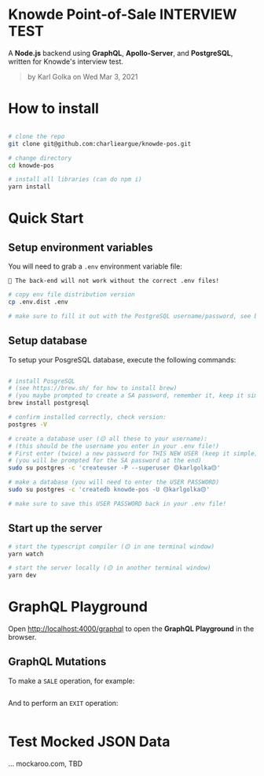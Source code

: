 # Knowde Point-of-Sale INTERVIEW TEST 

A **Node.js** backend using **GraphQL**, **Apollo-Server**, and **PostgreSQL**, written for Knowde's interview test.

> by Karl Golka on Wed Mar 3, 2021

# How to install

```sh

# clone the repo
git clone git@github.com:charlieargue/knowde-pos.git

# change directory 
cd knowde-pos

# install all libraries (can do npm i)
yarn install
```

# Quick Start

## Setup environment variables

You will need to grab a `.env` environment variable file:
```
🛑 The back-end will not work without the correct .env files!
```

```sh
# copy env file distribution version
cp .env.dist .env

# make sure to fill it out with the PostgreSQL username/password, see below...
```

## Setup database

To setup your PosgreSQL database, execute the following commands:
```sh

# install PosgreSQL
# (see https://brew.sh/ for how to install brew)
# (you maybe prompted to create a SA password, remember it, keep it simple)
brew install postgresql

# confirm installed correctly, check version:
postgres -V

# create a database user (🟡 all these to your username):
# (this should be the username you enter in your .env file!)
# First enter (twice) a new password for THIS NEW USER (keep it simple)
# (you will be prompted for the SA password at the end)
sudo su postgres -c 'createuser -P --superuser 🟡karlgolka🟡'

# make a database (you will need to enter the USER PASSWORD)
sudo su postgres -c 'createdb knowde-pos -U 🟡karlgolka🟡'

# make sure to save this USER PASSWORD back in your .env file!

```

## Start up the server

```sh
# start the typescript compiler (🟡 in one terminal window)
yarn watch
```

```sh
# start the server locally (🟡 in another terminal window)
yarn dev
```

# GraphQL Playground

Open [http://localhost:4000/graphql](http://localhost:4000/graphql) to open the **GraphQL Playground** in the browser.


## GraphQL Mutations

To make a `SALE` operation, for example:
```graphql


```

And to perform an `EXIT` operation:
```graphql


```


# Test Mocked JSON Data 

... mockaroo.com, TBD